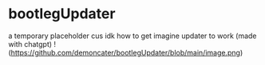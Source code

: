 # bootlegUpdater
a temporary placeholder cus idk how to get imagine updater to work (made with chatgpt)
!(https://github.com/demoncater/bootlegUpdater/blob/main/image.png)
